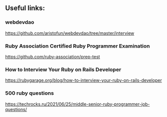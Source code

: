 ## Useful links:

### webdevdao

https://github.com/aristofun/webdevdao/tree/master/interview

### Ruby Association Certified Ruby Programmer Examination

https://github.com/ruby-association/prep-test

### How to Interview Your Ruby on Rails Developer

https://rubygarage.org/blog/how-to-interview-your-ruby-on-rails-developer

### 500 ruby questions

https://techrocks.ru/2021/06/25/middle-senior-ruby-programmer-job-questions/
